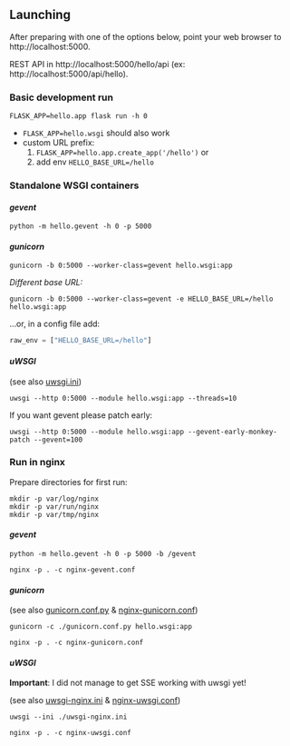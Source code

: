 ## Launching

After preparing with one of the options below, point your web browser to
http://localhost:5000.

REST API in http://localhost:5000/hello/api (ex: http://localhost:5000/api/hello).

### Basic development run

```
FLASK_APP=hello.app flask run -h 0
```

* `FLASK_APP=hello.wsgi` should also work
* custom URL prefix:
  1. `FLASK_APP=hello.app.create_app('/hello')` or
  2. add env `HELLO_BASE_URL=/hello`

### Standalone WSGI containers

#### *gevent*

```
python -m hello.gevent -h 0 -p 5000
```

#### *gunicorn*

```
gunicorn -b 0:5000 --worker-class=gevent hello.wsgi:app
```

*Different base URL:*

```
gunicorn -b 0:5000 --worker-class=gevent -e HELLO_BASE_URL=/hello hello.wsgi:app
```

...or, in a config file add:

```python
raw_env = ["HELLO_BASE_URL=/hello"]
```

#### *uWSGI*

(see also [uwsgi.ini](uwsgi.ini))

```
uwsgi --http 0:5000 --module hello.wsgi:app --threads=10
```

If you want gevent please patch early:

```
uwsgi --http 0:5000 --module hello.wsgi:app --gevent-early-monkey-patch --gevent=100
```

### Run in nginx

Prepare directories for first run:

```
mkdir -p var/log/nginx
mkdir -p var/run/nginx
mkdir -p var/tmp/nginx
```

#### *gevent*

```
python -m hello.gevent -h 0 -p 5000 -b /gevent
```

```
nginx -p . -c nginx-gevent.conf
```

#### *gunicorn*

(see also [gunicorn.conf.py](gunicorn.conf.py) & [nginx-gunicorn.conf](nginx-gunicorn.conf))

```
gunicorn -c ./gunicorn.conf.py hello.wsgi:app
```

```
nginx -p . -c nginx-gunicorn.conf
```

#### *uWSGI*

**Important**: I did not manage to get SSE working with uwsgi yet!

(see also [uwsgi-nginx.ini](uwsgi-nginx.ini) & [nginx-uwsgi.conf](nginx-uwsgi.conf))

```
uwsgi --ini ./uwsgi-nginx.ini
```

```
nginx -p . -c nginx-uwsgi.conf
```
